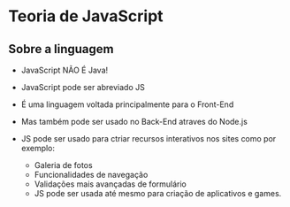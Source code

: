 # Teoria de JavaScript

## Sobre a linguagem 

- JavaScript NÃO É Java!
- JavaScript pode ser abreviado JS
- É uma linguagem voltada principalmente para o Front-End
- Mas também pode ser usado no Back-End atraves do Node.js
- JS pode ser usado para ctriar recursos interativos nos sites como por exemplo:

    - Galeria de fotos
    - Funcionalidades de navegação
    - Validações mais avançadas de formulário
    - JS pode ser usada até mesmo para criação de aplicativos e games.
